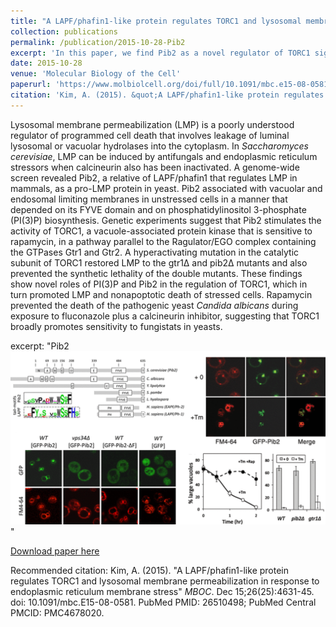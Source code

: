 ```yaml
---
title: "A LAPF/phafin1-like protein regulates TORC1 and lysosomal membrane permeabilization in response to endoplasmic reticulum membrane stress"
collection: publications
permalink: /publication/2015-10-28-Pib2
excerpt: 'In this paper, we find Pib2 as a novel regulator of TORC1 signalling in yeast'
date: 2015-10-28
venue: 'Molecular Biology of the Cell'
paperurl: 'https://www.molbiolcell.org/doi/full/10.1091/mbc.e15-08-0581'
citation: 'Kim, A. (2015). &quot;A LAPF/phafin1-like protein regulates TORC1 and lysosomal membrane permeabilization in response to endoplasmic reticulum membrane stress&quot; <i>MBOC</i>. Dec 15;26(25):4631-45. doi: 10.1091/mbc.E15-08-0581. PubMed PMID: 26510498; PubMed Central PMCID: PMC4678020.'
---
```

Lysosomal membrane permeabilization (LMP) is a poorly understood regulator of programmed cell death that involves leakage of luminal lysosomal or vacuolar hydrolases into the cytoplasm. In <i>Saccharomyces cerevisiae</i>, LMP can be induced by antifungals and endoplasmic reticulum stressors when calcineurin also has been inactivated. A genome-wide screen revealed Pib2, a relative of LAPF/phafin1 that regulates LMP in mammals, as a pro-LMP protein in yeast. Pib2 associated with vacuolar and endosomal limiting membranes in unstressed cells in a manner that depended on its FYVE domain and on phosphatidylinositol 3-phosphate (PI(3)P) biosynthesis. Genetic experiments suggest that Pib2 stimulates the activity of TORC1, a vacuole-associated protein kinase that is sensitive to rapamycin, in a pathway parallel to the Ragulator/EGO complex containing the GTPases Gtr1 and Gtr2. A hyperactivating mutation in the catalytic subunit of TORC1 restored LMP to the gtr1∆ and pib2∆ mutants and also prevented the synthetic lethality of the double mutants. These findings show novel roles of PI(3)P and Pib2 in the regulation of TORC1, which in turn promoted LMP and nonapoptotic death of stressed cells. Rapamycin prevented the death of the pathogenic yeast <i>Candida albicans</i> during exposure to fluconazole plus a calcineurin inhibitor, suggesting that TORC1 broadly promotes sensitivity to fungistats in yeasts.

excerpt: "Pib2 <br/><img src='/images/Pib2.png'>"

[Download paper here](https://www.molbiolcell.org/doi/full/10.1091/mbc.e15-08-0581)

Recommended citation: Kim, A. (2015). &quot;A LAPF/phafin1-like protein regulates TORC1 and lysosomal membrane permeabilization in response to endoplasmic reticulum membrane stress&quot; <i>MBOC</i>. Dec 15;26(25):4631-45. doi: 10.1091/mbc.E15-08-0581. PubMed PMID: 26510498; PubMed Central PMCID: PMC4678020.
